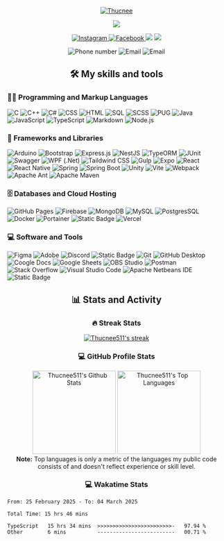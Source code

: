<p align="center">
  <a href="https://github.com/thucnee511">
    <img src="https://readme-typing-svg.demolab.com?font=Poppins&weight=800&size=30&duration=2000&pause=2000&color=D25D9D&center=true&vCenter=true&width=435&lines=%7C+Thucnee+%7C;%7C+Neru+%7C" alt="Thucnee"/>
  </a>
</p>
<p align="center">
  <a href="https://github.com/thucnee511">
    <img src="https://readme-typing-svg.demolab.com?font=&weight=800&duration=2000&pause=2000&color=D25D9D&center=true&vCenter=true&width=435&lines=Web+and+application+development+learner;Able to design UI/UX;Always+learn+new+things"/>
  </a>
</p>
<p align="center">
  <p align="center">
    <a href="https://www.instagram.com/thucnee_">
      <img alt="Instagram" src="https://img.shields.io/badge/thucnee__-E4405F?style=for-the-badge&logo=instagram&logoColor=white">
    </a>
    <a href="https://www.facebook.com/thucnee511">
      <img alt="Facebook" src="https://img.shields.io/badge/thucnee511-005FED?style=for-the-badge&logo=facebook&logoColor=white">
    </a>
    <img src="https://custom-icon-badges.demolab.com/github/stars/thucnee511?color=c79600&style=for-the-badge&labelColor=e1ad0e&logo=star"/>
    <img src="https://custom-icon-badges.demolab.com/github/followers/thucnee511?color=236ad3&labelColor=1155ba&style=for-the-badge&logo=person-add&label=Follow&logoColor=white"/>
  </p>
  <p align="center">
    <img src="https://custom-icon-badges.demolab.com/badge/-0966--316--803-orange?style=for-the-badge&logo=phone&logoColor=white" alt="Phone number"/>
    <img src="https://custom-icon-badges.demolab.com/badge/-ngocngocthuc@gmail.com-red?style=for-the-badge&logo=mention&logoColor=white" alt="Email"/>
    <img src="https://custom-icon-badges.demolab.com/badge/Binh%20Duong-Viet%20Nam-purple?style=for-the-badge&logo=location&logoColor=white" alt="Email"/>
  </p>
</p>
<h2 align="center">🛠️ My skills and tools</h2>

<p >
    <h3 >👨‍💻 Programming and Markup Languages</h3>
    <p  width="800px">
      <img alt="C" src="https://custom-icon-badges.demolab.com/badge/C-03599C.svg?logo=c-in-hexagon&logoColor=white&style=for-the-badge">
      <img alt="C++" src="https://custom-icon-badges.demolab.com/badge/C++-9C033A.svg?logo=cpp2&logoColor=white&style=for-the-badge">
      <img alt="C#" src="https://custom-icon-badges.demolab.com/badge/C%23-68217A.svg?logo=cs2&logoColor=white&style=for-the-badge">
      <img alt="CSS" src="https://img.shields.io/badge/CSS-1572B6.svg?logo=css3&logoColor=white&style=for-the-badge">
      <img alt="HTML" src="https://img.shields.io/badge/HTML-E34F26.svg?logo=html5&logoColor=white&style=for-the-badge">
      <img alt="SQL" src="https://custom-icon-badges.demolab.com/badge/SQL-025E8C.svg?logo=database&logoColor=white&style=for-the-badge">
      <img alt="SCSS" src="https://img.shields.io/badge/sass-cc6699?&logo=sass&logoColor=fafafa&style=for-the-badge">
      <img alt="PUG" src="https://img.shields.io/badge/pug-a86454?&logo=pug&logoColor=fafafa&style=for-the-badge">
      <img alt="Java" src="https://custom-icon-badges.demolab.com/badge/Java-007396.svg?logo=java&logoColor=white&style=for-the-badge">
      <img alt="JavaScript" src="https://img.shields.io/badge/JavaScript-F7DF1E.svg?logo=javascript&logoColor=black&style=for-the-badge">
      <img alt="TypeScript" src="https://img.shields.io/badge/TypeScript-007ACC.svg?logo=typescript&logoColor=white&style=for-the-badge">
      <img alt="Markdown" src="https://img.shields.io/badge/Markdown-000000.svg?logo=markdown&logoColor=white&style=for-the-badge">
      <img alt="Node.js" src="https://img.shields.io/badge/Node.js-43853D.svg?logo=node.js&logoColor=white&style=for-the-badge">
    </p>
    <h3 >🧰 Frameworks and Libraries</h3>
    <p>
      <img alt="Arduino" src="https://img.shields.io/badge/-Arduino-00979D?logo=Arduino&logoColor=white&style=for-the-badge">
      <img alt="Bootstrap" src="https://img.shields.io/badge/Bootstrap-7952B3.svg?logo=bootstrap&logoColor=white&style=for-the-badge">
      <img alt="Express.js" src="https://img.shields.io/badge/Express.js-404d59.svg?logo=express&logoColor=white&style=for-the-badge">
      <img alt="NestJS" src="https://img.shields.io/badge/nestjs-E0234E?style=for-the-badge&logo=nestjs&logoColor=white">
      <img alt="TypeORM" src="https://img.shields.io/badge/typeorm-FE0803?style=for-the-badge&logo=typeorm">
      <img alt="JUnit" src="https://custom-icon-badges.demolab.com/badge/JUnit-25A162.svg?logo=check-circle&logoColor=white&style=for-the-badge">
      <img alt="Swagger" src="https://img.shields.io/badge/swagger-85EA2D?&logo=swagger&logoColor=black&style=for-the-badge">
      <img alt="WPF (.Net)" src="https://img.shields.io/badge/WPF-5C2D91?logo=.net&logoColor=white&style=for-the-badge">
      <img alt="Taildwind CSS" src="https://img.shields.io/badge/tailwind_css-%2306B6D4?&logo=tailwindcss&logoColor=fafafa&style=for-the-badge">
      <img alt="Gulp" src="https://img.shields.io/badge/gulp-CF4647?style=for-the-badge&logo=gulp&logoColor=white">
      <img alt="Expo" src="https://img.shields.io/badge/expo-000020?style=for-the-badge&logo=expo&logoColor=white">
      <img alt="React" src="https://img.shields.io/badge/react-61DAFB?style=for-the-badge&logo=react&logoColor=black">
      <img alt="React Native" src="https://img.shields.io/badge/react_native-61DAFB?style=for-the-badge&logo=react&logoColor=black">
      <img alt="Spring" src="https://img.shields.io/badge/spring-%236DB33F?&logo=spring&logoColor=fafafa&style=for-the-badge">
      <img alt="Spring Boot" src="https://img.shields.io/badge/spring_boot-%236DB33F?&logo=springboot&logoColor=fafafa&style=for-the-badge">
      <img alt="Unity" src="https://img.shields.io/badge/unity-000000?&logo=unity&logoColor=white&style=for-the-badge">
      <img alt="Vite" src="https://img.shields.io/badge/vite-646CFF?&logo=vite&logoColor=white&style=for-the-badge">
      <img alt="Webpack" src="https://img.shields.io/badge/webpack-8dd6f9?&logo=webpack&logoColor=black&style=for-the-badge">
      <img alt="Apache Ant" src="https://img.shields.io/badge/apache_ant-A81C7D?&logo=apacheant&logoColor=white&style=for-the-badge">
      <img alt="Apache Maven" src="https://img.shields.io/badge/apache_maven-C71A36?&logo=apachemaven&logoColor=white&style=for-the-badge">
    </p>
    <h3 >🗄️ Databases and Cloud Hosting</h3>
    <p >
      <img alt="GitHub Pages" src="https://img.shields.io/badge/GitHub%20Pages-327FC7.svg?logo=github&logoColor=white&style=for-the-badge">
      <img alt="Firebase" src="https://img.shields.io/badge/firebase-DD2C00?&logo=firebase&logoColor=white&style=for-the-badge">
      <img alt="MongoDB" src ="https://img.shields.io/badge/MongoDB-4ea94b.svg?logo=mongodb&logoColor=white&style=for-the-badge">
      <img alt="MySQL" src="https://img.shields.io/badge/MySQL-00f.svg?logo=mysql&logoColor=white&style=for-the-badge">
      <img alt="PostgresSQL" src="https://img.shields.io/badge/postgresql-4169E1?style=for-the-badge&logo=postgresql&logoColor=white">
      <img alt="Docker" src="https://img.shields.io/badge/docker-2496ED?style=for-the-badge&logo=docker&logoColor=white">
      <img alt="Portainer" src="https://img.shields.io/badge/portainer-13BEF9?style=for-the-badge&logo=portainer&logoColor=white">
      <img alt="Static Badge" src="https://img.shields.io/badge/nginx-009639?style=for-the-badge&logo=nginx&logoColor=white">
      <img alt="Vercel" src="https://img.shields.io/badge/Vercel-000000.svg?logo=vercel&logoColor=white&style=for-the-badge">
    </p>
    <h3 >💻 Software and Tools</h3>
    <p >
      <img alt="Figma" src="https://img.shields.io/badge/figma-F24E1E?&logo=figma&logoColor=white&style=for-the-badge">
      <img alt="Adobe" src="https://img.shields.io/badge/Adobe-FF0000.svg?logo=adobe&logoColor=white&style=for-the-badge">
      <img alt="Discord" src="https://img.shields.io/badge/-Discord-5865F2.svg?logo=discord&logoColor=white&style=for-the-badge">
      <img alt="Static Badge" src="https://img.shields.io/badge/github-181717?&logo=github&logoColor=white&style=for-the-badge">
      <img alt="Git" src="https://img.shields.io/badge/Git-F05033.svg?logo=git&logoColor=white&style=for-the-badge">
      <img alt="GitHub Desktop" src="https://img.shields.io/badge/GitHub%20Desktop-8034A9.svg?logo=github&logoColor=white&style=for-the-badge">
      <img alt="Coogle Docs" src="https://img.shields.io/badge/google_docs-4285F4?&logo=googledocs&logoColor=white&style=for-the-badge">
      <img alt="Google Sheets" src="https://img.shields.io/badge/Sheets-34A853.svg?logo=google%20sheets&logoColor=white&style=for-the-badge">
      <img alt="OBS Studio" src="https://img.shields.io/badge/-OBS-302E31?logo=obs-studio&logoColor=white&style=for-the-badge">
      <img alt="Postman" src="https://img.shields.io/badge/Postman-FF6C37?logo=postman&logoColor=white&style=for-the-badge">
      <img alt="Stack Overflow" src="https://img.shields.io/badge/-Stack%20Overflow-FE7A16?logo=stack-overflow&logoColor=white&style=for-the-badge">
      <img alt="Visual Studio Code" src="https://img.shields.io/badge/Visual%20Studio%20Code-0078d7.svg?logo=visual-studio-code&logoColor=white&style=for-the-badge">
      <img alt="Apache Netbeans IDE" src="https://img.shields.io/badge/apache_netbeans_ide-1B6AC6?&logo=apachenetbeanside&logoColor=white&style=for-the-badge">
      <img alt="Static Badge" src="https://img.shields.io/badge/intellij_idea-%23000000?style=for-the-badge&logo=intellijidea&logoColor=white">
    </p>
</p>
<h2 align="center">📊 Stats and Activity</h2>
<h3 align="center">🔥 Streak Stats</h3>
  <p align="center">
    <a href="https://github.com/DenverCoder1/github-readme-streak-stats">
      <img title="🔥 Get streak stats for your profile at git.io/streak-stats" alt="Thucnee511's streak" src="https://github-readme-streak-stats-9m8ugfa77-denvercoder1.vercel.app/?user=thucnee511&theme=monokai-metallian&hide_border=true"/>
    </a>
  </p>
  <h3 align="center">💻 GitHub Profile Stats</h3>
  <p align="center">
    <a href="https://github.com/anuraghazra/github-readme-stats"><img alt="Thucnee511's Github Stats" src="https://denvercoder1-github-readme-stats.vercel.app/api/?username=thucnee511&show_icons=true&include_all_commits=true&count_private=true&theme=react&hide_border=true&bg_color=1F222E&title_color=F85D7F&icon_color=F8D866" height="192px"/></a>
  <a href="https://github.com/anuraghazra/github-readme-stats"><img alt="Thucnee511's Top Languages" src="https://denvercoder1-github-readme-stats.vercel.app/api/top-langs/?username=thucnee511&langs_count=8&layout=compact&theme=react&hide_border=true&bg_color=1F222E&title_color=F85D7F&icon_color=F8D866&hide=Jupyter%20Notebook,Roff" height="192px"/></a>
    <br/><b>Note:</b> Top languages is only a metric of the languages my public code consists of and doesn't reflect experience or skill level.
  </p>
  <h3 align="center">💻 Wakatime Stats</h3>
  <!--START_SECTION:waka-->

```all_time
From: 25 February 2025 - To: 04 March 2025

Total Time: 15 hrs 46 mins

TypeScript   15 hrs 34 mins  >>>>>>>>>>>>>>>>>>>>>>>>-   97.94 %
Other        6 mins          -------------------------   00.71 %
```

<!--END_SECTION:waka-->
